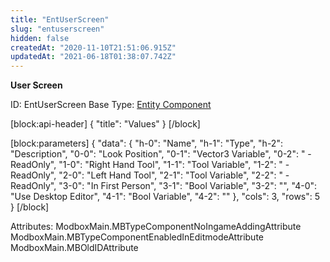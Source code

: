 ```yaml
---
title: "EntUserScreen"
slug: "entuserscreen"
hidden: false
createdAt: "2020-11-10T21:51:06.915Z"
updatedAt: "2021-06-18T01:38:07.742Z"
---
```

**User Screen**


ID: EntUserScreen
Base Type: [Entity Component](doc:componententity)

[block:api-header]
{
  "title": "Values"
}
[/block]

[block:parameters]
{
  "data": {
    "h-0": "Name",
    "h-1": "Type",
    "h-2": "Description",
    "0-0": "Look Position",
    "0-1": "Vector3 Variable",
    "0-2": " - ReadOnly",
    "1-0": "Right Hand Tool",
    "1-1": "Tool Variable",
    "1-2": " - ReadOnly",
    "2-0": "Left Hand Tool",
    "2-1": "Tool Variable",
    "2-2": " - ReadOnly",
    "3-0": "In First Person",
    "3-1": "Bool Variable",
    "3-2": "",
    "4-0": "Use Desktop Editor",
    "4-1": "Bool Variable",
    "4-2": ""
  },
  "cols": 3,
  "rows": 5
}
[/block]


Attributes:
ModboxMain.MBTypeComponentNoIngameAddingAttribute
ModboxMain.MBTypeComponentEnabledInEditmodeAttribute
ModboxMain.MBOldIDAttribute